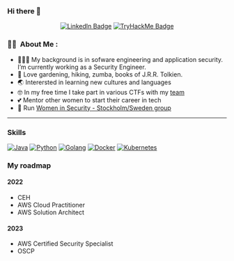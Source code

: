 ### Hi there 👋

<p align="center">
<a href="https://www.linkedin.com/in/akzharkyn-duisembiyeva"><img src="https://img.shields.io/badge/LinkedIn-blue?style=for-the-badge&logo=linkedin&logoColor=white" alt="LinkedIn Badge"></a>
<a href="https://github.com/AkzharkynDM"><https://img.shields.io/badge/Github-black?style=for-the-badge&logo=Github&logoColor=white" alt="Github Badge"></a>
<a href="https://tryhackme.com/p/Akzharkyn"><img src="https://img.shields.io/badge/Tryhackme-red?style=for-the-badge&logo=Tryhackme&logoColor=white" alt="TryHackMe Badge"></a>
<a href="https://akzharkyndm.github.io"><https://img.shields.io/badge/website-blue?style=for-the-badge&logo=webiste&logoColor=white" alt="Personal Website Badge"></a>
</p>

### :woman_technologist: &nbsp;About Me :

- 👩🏻‍💻 My background is in sofware engineering and application security. I’m currently working as a Security Engineer.
- 🌱 Love gardening, hiking, zumba, books of J.R.R. Tolkien.
- 🌏 Interersted in learning new cultures and languages
- 🤓 In my free time I take part in various CTFs with my [team](https://t3rm1n4l3n.github.io)
- 💕 Mentor other women to start their career in tech
- 💫 Run [Women in Security - Stockholm/Sweden group](https://linktr.ee/women_in_security_sweden)

---

### Skills

[![Java](https://img.shields.io/static/v1?label=&message=Java&color=C78530&logo=java&logoColor=FFFFFF)](https://www.java.com/)
[![Python](https://img.shields.io/static/v1?label=&message=Python&color=7424ED&logo=python&logoColor=FFFFFF)](https://www.python.org)
[![Golang](https://img.shields.io/static/v1?label=&message=Golang&color=3FBBC4&logo=golang&logoColor=FFFFFF)](https://go.dev)
[![Docker](https://img.shields.io/static/v1?label=&message=Docker&color=2496ED&logo=docker&logoColor=FFFFFF)](https://docker.com/)
[![Kubernetes](https://img.shields.io/static/v1?label=&message=Kubernetes&color=2F5780&logo=kubernetes&logoColor=FFFFFF)](https://www.java.com/)

### My roadmap

#### 2022
- CEH
- AWS Cloud Practitioner
- AWS Solution Architect

#### 2023
- AWS Certified Security Specialist
- OSCP


